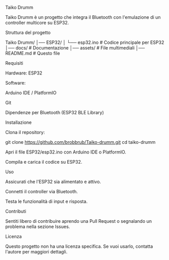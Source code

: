 Taiko Drumm

Taiko Drumm è un progetto che integra il Bluetooth con l'emulazione di un controller multicore su ESP32.

Struttura del progetto

Taiko Drumm/
│── ESP32/
│   └── esp32.ino  # Codice principale per ESP32
│── docs/          # Documentazione
│── assets/        # File multimediali
│── README.md      # Questo file

Requisiti

Hardware: ESP32

Software:

Arduino IDE / PlatformIO

Git

Dipendenze per Bluetooth (ESP32 BLE Library)

Installazione

Clona il repository:

git clone https://github.com/brobbrub/Taiko-drumm.git
cd taiko-drumm

Apri il file ESP32/esp32.ino con Arduino IDE o PlatformIO.

Compila e carica il codice su ESP32.

Uso

Assicurati che l'ESP32 sia alimentato e attivo.

Connetti il controller via Bluetooth.

Testa le funzionalità di input e risposta.

Contributi

Sentiti libero di contribuire aprendo una Pull Request o segnalando un problema nella sezione Issues.

Licenza

Questo progetto non ha una licenza specifica. Se vuoi usarlo, contatta l'autore per maggiori dettagli.
